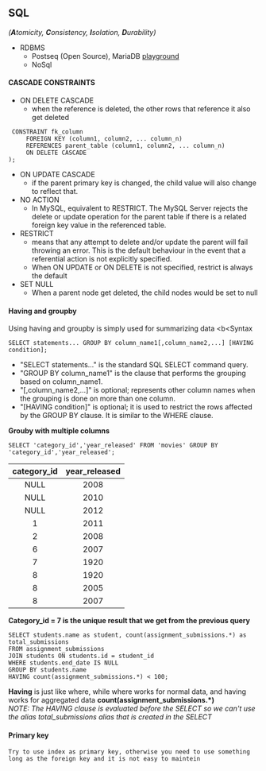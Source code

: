 ## SQL 
*(<b>A</b>tomicity, <b>C</b>onsistency, <b>I</b>solation, <b>D</b>urability)*
  - RDBMS
    - Postseq (Open Source), MariaDB [playground](https://sqlzoo.net/wiki/)
    - NoSql
#### CASCADE CONSTRAINTS
  - ON DELETE CASCADE
    - when the reference is deleted, the other rows that reference it also get deleted
```
 CONSTRAINT fk_column
     FOREIGN KEY (column1, column2, ... column_n)
     REFERENCES parent_table (column1, column2, ... column_n)
     ON DELETE CASCADE
);
```
  - ON UPDATE CASCADE
    - if the parent primary key is changed, the child value will also change to reflect that. 
  - NO ACTION
    - In MySQL, equivalent to RESTRICT. The MySQL Server rejects the delete or update operation 
      for the parent table if there is a related foreign key value in the referenced table.
  - RESTRICT 
    - means that any attempt to delete and/or update the parent will fail throwing an error. 
      This is the default behaviour in the event that a referential action is not explicitly specified.
    - When ON UPDATE or ON DELETE is not specified, restrict is always the default
  - SET NULL
    - When a parent node get deleted, the child nodes would be set to null
    
#### Having and groupby
Using having and groupby is simply used for summarizing data
  <b<Syntax</b>
  ```
  SELECT statements... GROUP BY column_name1[,column_name2,...] [HAVING condition];
  ```
  - "SELECT statements..." is the standard SQL SELECT command query.
  - "GROUP BY column_name1" is the clause that performs the grouping based on column_name1.
  - "[,column_name2,...]" is optional; represents other column names when the grouping is done on more than one column.
  - "[HAVING condition]" is optional; it is used to restrict the rows affected by the GROUP BY clause. It is similar to the  WHERE clause.

  <b>Grouby with multiple columns</b>

  ```
  SELECT 'category_id','year_released' FROM 'movies' GROUP BY 'category_id','year_released';
  ```


| category_id | year_released |
| :---:       |     :---:     |
| NULL        | 2008          |
| NULL        | 2010          |
| NULL        | 2012          |
| 1           | 2011          |
| 2           | 2008          |
| 6           | 2007          |
| 7           | 1920          |
| 8           | 1920          |
| 8           | 2005          |
| 8           | 2007          |

<strong>Category_id = 7 is the unique result that we get from the previous query</strong>

```
SELECT students.name as student, count(assignment_submissions.*) as total_submissions
FROM assignment_submissions
JOIN students ON students.id = student_id
WHERE students.end_date IS NULL
GROUP BY students.name
HAVING count(assignment_submissions.*) < 100;
```
<b>Having</b> is just like where, while where works for normal data, and having works for aggregated data <b>count(assignment_submissions.*)</b><br>
*NOTE: The HAVING clause is evaluated before the SELECT so we can't use the alias total_submissions alias that is created in the SELECT*

  #### Primary key
    Try to use index as primary key, otherwise you need to use something long as the foreign key and it is not easy to maintein
    
